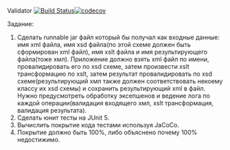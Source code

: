  Validator [![Build Status](https://travis-ci.org/AlekseyLazarev/validator.svg?branch=master)](https://travis-ci.org/AlekseyLazarev/validator)[![codecov](https://codecov.io/gh/AlekseyLazarev/validator/branch/master/graph/badge.svg)](https://codecov.io/gh/AlekseyLazarev/validator)
 
 Задание:
 1. Сделать runnable jar файл который бы получал как входные данные:
 имя xml файла, имя xsd файла(по этой схеме должен быть сформирован xml файл), имя xslt файла и имя результирующего файла(тоже хмл).
 Приложение должно взять xml файл по имени, провалидировать его по xsd схеме, затем произвести xslt трансформацию по xslt,
 затем результат провалидировать по xsd схеме(результирующий хмл также должен соответствовать некоему классу их xsd схемы) и сохранить результирующий xml в файл.
 Нужно предусмотреть обработку эксепшенов и ведение лога по каждой операции(валидация входящего хмл, xslt трансформация, валидация результата).
 2. Сделать юнит тесты на JUnit 5.
 3. Вычислить покрытие кода тестами используя JaCoCo.
 4. Покрытие должно быть 100%, либо объяснено почему 100% недостижимо.